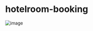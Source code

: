 # hotelroom-booking
![image](https://github.com/user-attachments/assets/b0425a64-ebc9-4738-86de-cf062d23a6db)
